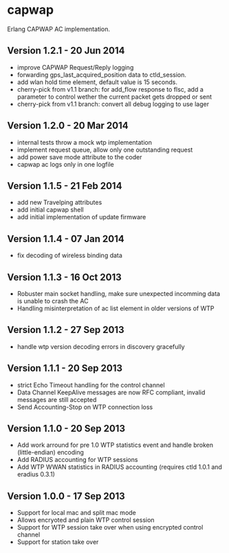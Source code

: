 capwap
======

Erlang CAPWAP AC implementation.

Version 1.2.1 - 20 Jun 2014
---------------------------

* improve CAPWAP Request/Reply logging
* forwarding gps_last_acquired_position data to ctld_session.
* add wlan hold time element, default value is 15 seconds.
* cherry-pick from v1.1 branch: for add_flow response to flsc, add a
   parameter to control wether the current packet gets dropped or sent
* cherry-pick from v1.1 branch: convert all debug logging to use lager

Version 1.2.0 - 20 Mar 2014
---------------------------

* internal tests throw a mock wtp implementation
* implement request queue, allow only one outstanding request
* add power save mode attribute to the coder
* capwap ac logs only in one logfile

Version 1.1.5 - 21 Feb 2014
---------------------------

* add new Travelping attributes
* add initial capwap shell
* add initial implementation of update firmware

Version 1.1.4 - 07 Jan 2014
---------------------------

* fix decoding of wireless binding data

Version 1.1.3 - 16 Oct 2013
---------------------------

* Robuster main socket handling, make sure unexpected incomming data
  is unable to crash the AC
* Handling misinterpretation of ac list element in older versions of WTP

Version 1.1.2 - 27 Sep 2013
---------------------------

* handle wtp version decoding errors in discovery gracefully

Version 1.1.1 - 20 Sep 2013
---------------------------

* strict Echo Timeout handling for the control channel
* Data Channel KeepAlive messages are now RFC compliant, invalid
  messages are still accepted
* Send Accounting-Stop on WTP connection loss

Version 1.1.0 - 20 Sep 2013
---------------------------

* Add work arround for pre 1.0 WTP statistics event and handle
  broken (little-endian) encoding
* Add RADIUS accounting for WTP sessions
* Add WTP WWAN statistics in RADIUS accounting
  (requires ctld 1.0.1 and eradius 0.3.1)

Version 1.0.0 - 17 Sep 2013
---------------------------

* Support for local mac and split mac mode
* Allows encryoted and plain WTP control session
* Support for WTP session take over when using encrypted control channel
* Support for station take over
